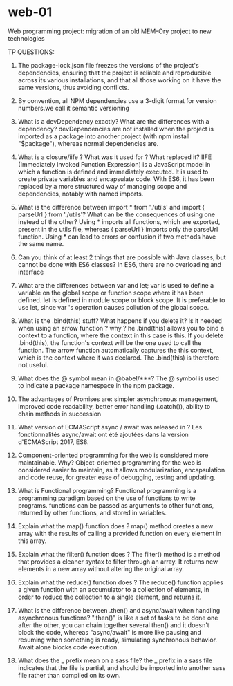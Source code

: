 # web-01
Web programming project: migration of an old MEM-Ory project to new technologies

TP QUESTIONS:

1. The package-lock.json file freezes the versions of the project's dependencies, ensuring that the project is reliable and reproducible across its various installations, and that all those working on it have the same versions, thus avoiding conflicts.

2. By convention, all NPM dependencies use a 3-digit format for version numbers.we call it  semantic versioning

3. What is a devDependency exactly? What are the differences with a
dependency?
devDependencies are not installed when the project is imported as a package into another project (with npm install "$package"), whereas normal dependencies are. 

4. What is a closure/iife ? What was it used for ? What replaced it?
IIFE (Immediately Invoked Function Expression) is a JavaScript model in which a function is defined and immediately executed. It is used to create private variables and encapsulate code. With ES6, it has been replaced by a more structured way of managing scope and dependencies, notably with named imports.

5. What is the difference between import * from './utils' and import { parseUrl } from './utils'? What can be the consequences of using one instead of the other?
Using * imports all functions, which are exported, present in the utils file, whereas { parseUrl } imports only the parseUrl function. Using * can lead to errors or confusion if two methods have the same name.

6. Can you think of at least 2 things that are possible with Java classes, but cannot be done with ES6 classes? 
In ES6, there are no overloading and interface

7. What are the differences between var and let;
var is used to define a variable on the global scope or function scope where it has been defined. let is defined in module scope or block scope. It is preferable to use let, since var 's operation causes pollution of the global scope.


8. What is the .bind(this) stuff? What happens if you delete it? Is it needed when using an arrow function ? why ?
he .bind(this) allows you to bind a context to a function, where the context in this case is this. If you delete .bind(this), the function's context will be the one used to call the function. The arrow function automatically captures the this context, which is the context where it was declared. The .bind(this) is therefore not useful.

9. What does the @ symbol mean in @babel/***?
The @ symbol is used to indicate a package namespace in the npm package.

10. The advantages of Promises are: simpler asynchronous management, improved code readability, better error handling (.catch()), ability to chain methods in succession

11. What version of ECMAScript async / await was released in ?
Les fonctionnalités async/await ont été ajoutées dans la version d'ECMAScript 2017, ES8.

12. Component-oriented programming for the web is considered more
maintainable. Why?
Object-oriented programming for the web is considered easier to maintain, as it allows modularization, encapsulation and code reuse, for greater ease of debugging, testing and updating.

13. What is Functional programming?
Functional programming is a programming paradigm based on the use of functions to write programs. functions can be passed as arguments to other functions, returned by other functions, and stored in variables.

14. Explain what the map() function does ?
map() method creates a new array with the results of calling a provided function on every element in this array.

15. Explain what the filter() function does ?
The filter() method is a method that provides a cleaner syntax to filter through an array. It returns new elements in a new array without altering the original array.

16. Explain what the reduce() function does ?
The reduce() function applies a given function with an accumulator to a collection of elements, in order to reduce the collection to a single element, and returns it.

17. What is the difference between .then() and async/await when
handling asynchronous functions?
".then()" is like a set of tasks to be done one after the other, you can chain together several then() and it doesn't block the code, whereas "async/await" is more like pausing and resuming when something is ready, simulating synchronous behavior. Await alone blocks code execution.

18. What does the _ prefix mean on a sass file?
the _ prefix in a sass file indicates that the file is partial, and should be imported into another sass file rather than compiled on its own.
